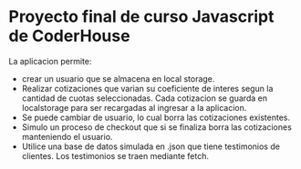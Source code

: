 # Proyecto final de curso Javascript de CoderHouse
La aplicacion permite:
  - crear un usuario que se almacena en local storage. 
  - Realizar cotizaciones que varian su coeficiente de interes segun la cantidad de cuotas seleccionadas. Cada cotizacion se guarda en localstorage para ser recargadas al ingresar a la aplicacion. 
  - Se puede cambiar de usuario, lo  cual borra las cotizaciones existentes. 
  - Simulo un proceso de checkout que si se finaliza borra las cotizaciones manteniendo el usuario. 
  - Utilice una base de datos simulada en .json que tiene testimonios de clientes. Los testimonios se traen mediante fetch. 
